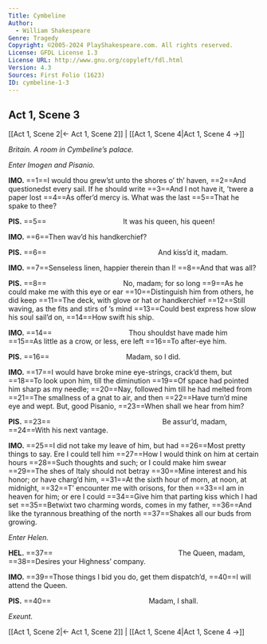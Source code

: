 ```yaml
---
Title: Cymbeline
Author: 
  - William Shakespeare
Genre: Tragedy
Copyright: ©2005-2024 PlayShakespeare.com. All rights reserved.
License: GFDL License 1.3
License URL: http://www.gnu.org/copyleft/fdl.html
Version: 4.3
Sources: First Folio (1623)
ID: cymbeline-1-3
---
```


## Act 1, Scene 3
[[Act 1, Scene 2|← Act 1, Scene 2]] | [[Act 1, Scene 4|Act 1, Scene 4 →]]

*Britain. A room in Cymbeline’s palace.*

*Enter Imogen and Pisanio.*

**IMO.**
==1==I would thou grew’st unto the shores o’ th’ haven,
==2==And questionedst every sail. If he should write
==3==And I not have it, ’twere a paper lost
==4==As offer’d mercy is. What was the last
==5==That he spake to thee?

**PIS.**
==5==           It was his queen, his queen!

**IMO.**
==6==Then wav’d his handkerchief?

**PIS.**
==6==                And kiss’d it, madam.

**IMO.**
==7==Senseless linen, happier therein than I!
==8==And that was all?

**PIS.**
==8==           No, madam; for so long
==9==As he could make me with this eye or ear
==10==Distinguish him from others, he did keep
==11==The deck, with glove or hat or handkerchief
==12==Still waving, as the fits and stirs of ’s mind
==13==Could best express how slow his soul sail’d on,
==14==How swift his ship.

**IMO.**
==14==           Thou shouldst have made him
==15==As little as a crow, or less, ere left
==16==To after-eye him.

**PIS.**
==16==           Madam, so I did.

**IMO.**
==17==I would have broke mine eye-strings, crack’d them, but
==18==To look upon him, till the diminution
==19==Of space had pointed him sharp as my needle;
==20==Nay, followed him till he had melted from
==21==The smallness of a gnat to air, and then
==22==Have turn’d mine eye and wept. But, good Pisanio,
==23==When shall we hear from him?

**PIS.**
==23==                Be assur’d, madam,
==24==With his next vantage.

**IMO.**
==25==I did not take my leave of him, but had
==26==Most pretty things to say. Ere I could tell him
==27==How I would think on him at certain hours
==28==Such thoughts and such; or I could make him swear
==29==The shes of Italy should not betray
==30==Mine interest and his honor; or have charg’d him,
==31==At the sixth hour of morn, at noon, at midnight,
==32==T’ encounter me with orisons, for then
==33==I am in heaven for him; or ere I could
==34==Give him that parting kiss which I had set
==35==Betwixt two charming words, comes in my father,
==36==And like the tyrannous breathing of the north
==37==Shakes all our buds from growing.

*Enter Helen.*

**HEL.**
==37==                  The Queen, madam,
==38==Desires your Highness’ company.

**IMO.**
==39==Those things I bid you do, get them dispatch’d,
==40==I will attend the Queen.

**PIS.**
==40==              Madam, I shall.

*Exeunt.*

[[Act 1, Scene 2|← Act 1, Scene 2]] | [[Act 1, Scene 4|Act 1, Scene 4 →]]